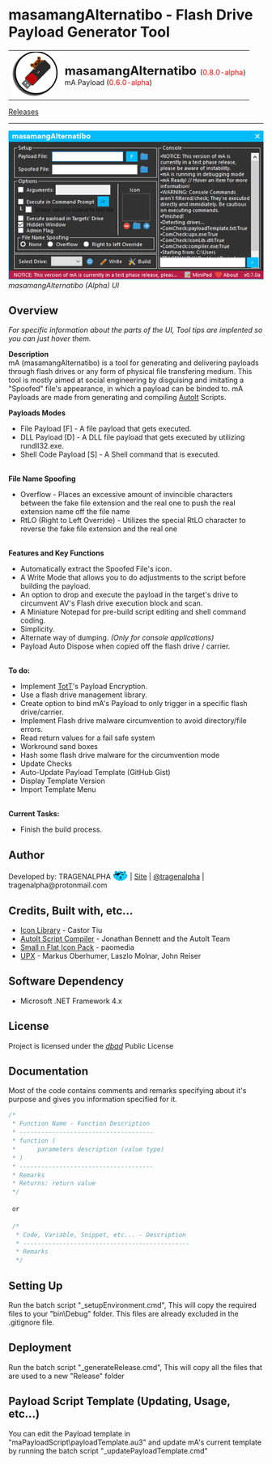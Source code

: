 <!-- READ ME v1.5.1 -->
# masamangAlternatibo - Flash Drive Payload Generator Tool
<table><tr><td>
    <img src="graphics\icon_ss.png"/>
</td><td>
    <font size="5px"><b>masamangAlternatibo</b> </font>(<font color="red">0.8.0-alpha</font>)</font>
    <br>mA Payload (<font color="red">0.6.0-alpha</font>)
</td></tr></table>
<a href="https://github.com/tragenalpha/masamangalternatibo/releases">Releases</a>

---

<img src="graphics\ss1.png"/>
<i>masamangAlternatibo (Alpha) UI</i>

## Overview
<i>For specific information about the parts of the UI, Tool tips are implented so you can just hover them.</i>

<b>Description</b><br>
mA (masamangAlternatibo) is a tool for generating and delivering payloads through flash drives or any form of physical file transfering medium. This tool is mostly aimed at social engineering by disguising and imitating a "Spoofed" file's appearance, in which a payload can be binded to. mA Payloads are made from generating and compiling <a href="https://www.autoitscript.com/">AutoIt</a> Scripts.

<b> Payloads Modes</b><br><ul>
<li>File Payload [F] - A file payload that gets executed.</li>
<li>DLL Payload [D] - A DLL file payload that gets executed by utilizing rundll32.exe.</li>
<li>Shell Code Payload [S] - A Shell command that is executed.</li>
</ul>

<br><b>File Name Spoofing</b><ul>
<li>Overflow - Places an excessive amount of invincible characters between the fake file extension and the real one to push the real extension name off the file name</li>
<li>RtLO (Right to Left Override) - Utilizes the special RtLO character to reverse the fake file extension and the real one</li>
</ul>

<br><b>Features and Key Functions</b><ul>
<li>Automatically extract the Spoofed File's icon.</li>
<li>A Write Mode that allows you to do adjustments to the script before building the payload.</li>
<li>An option to drop and execute the payload in the target's drive to circumvent AV's Flash drive execution block and scan.</li>
<li>A Miniature Notepad for pre-build script editing and shell command coding.</li>
<li>Simplicity.</li>
<li>Alternate way of dumping. <i>(Only for console applications)</i></li>
<li>Payload Auto Dispose when copied off the flash drive / carrier.</li>
</ul>

<br><b>To do:</b><ul>
<li>Implement <a href="https://github.com/tragenalpha/tricksofthetrade">TotT</a>'s Payload Encryption.</li>
<li>Use a flash drive management library.</li>
<li>Create option to bind mA's Payload to only trigger in a specific flash drive/carrier.</li>
<li>Implement Flash drive malware circumvention to avoid directory/file errors.</li>
<li>Read return values for a fail safe system</li>
<li>Workround sand boxes</li>
<li>Hash some flash drive malware for the circumvention mode</li>
<li>Update Checks</li>
<li>Auto-Update Payload Template (GitHub Gist)</li>
<li>Display Template Version</li>
<li>Import Template Menu</li>
</ul>

<br><b>Current Tasks:</b><ul>
<li>Finish the build process.</li>
</ul>

## Author
<p>Developed by: TRAGENALPHA <img src="graphics\flare002.png" style="margin-bottom:-1%;"/> | <a href="https://tragenalpha.github.io">Site</a> | <a href="https://twitter.com/tragenalpha">@tragenalpha</a> | tragenalpha@protonmail.com</p>

## Credits, Built with, etc...

<ul>
    <li><a href="https://www.codeproject.com/Articles/16178/IconLib-Icons-Unfolded-MultiIcon-and-Windows-Vista">Icon Library</a> - Castor Tiu</li>
    <li><a href="https://www.autoitscript.com/">AutoIt Script Compiler</a> - Jonathan Bennett and the AutoIt Team</li>
    <li><a href="https://github.com/paomedia/small-n-flat">Small n Flat Icon Pack</a> - paomedia</li>
    <li><a href="https://upx.github.io">UPX</a> - Markus Oberhumer, Laszlo Molnar, John Reiser</li>
</ul>

## Software Dependency

<ul>
    <li>Microsoft .NET Framework 4.x</li>
</ul>

## License

Project is licensed under the <a href="https://www.dbad-license.org"><i>dbad</i></a> Public License

## Documentation

Most of the code contains comments and remarks specifying about it's purpose and gives you information specified for it.

<!--<pre><font color="#57A64A"><i>-->
```c
/*
 * Function Name - Function Description
 * -------------------------------------
 * function (
 *      parameters description (value type)
 * )
 * -------------------------------------
 * Remarks
 * Returns: return value
 */

 or

 /*
  * Code, Variable, Snippet, etc... - Description
  * ----------------------------------------------
  * Remarks
  */
```

<!--</i></font></pre>-->

## Setting Up

Run the batch script "_setupEnvironment.cmd", This will copy the required files to your "bin\Debug" folder. This files are already excluded in the .gitignore file.

## Deployment

Run the batch script "_generateRelease.cmd", This will copy all the files that are used to a new "Release\" folder

## Payload Script Template (Updating, Usage, etc...)

You can edit the Payload template in "maPayloadScript\payloadTemplate.au3" and update mA's current template by running the batch script "_updatePayloadTemplate.cmd"